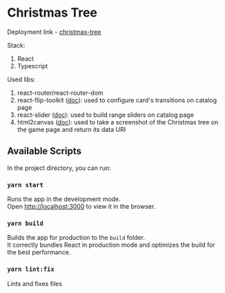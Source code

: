 # Christmas Tree

Deployment link - [christmas-tree](https://liliyavoloshina-christmas-task.netlify.app/)

Stack:

1. React
2. Typescript

Used libs:

1. react-router/react-router-dom
2. react-flip-toolkit ([doc](https://github.com/aholachek/react-flip-toolkit)): used to configure card's transitions on catalog page
3. react-slider ([doc](https://www.npmjs.com/package/react-slider)): used to build range sliders on catalog page
4. html2canvas ([doc](https://html2canvas.hertzen.com/)): used to take a screenshot of the Christmas tree on the game page and return its data URI

## Available Scripts

In the project directory, you can run:

### `yarn start`

Runs the app in the development mode.\
Open [http://localhost:3000](http://localhost:3000) to view it in the browser.

### `yarn build`

Builds the app for production to the `build` folder.\
It correctly bundles React in production mode and optimizes the build for the best performance.

### `yarn lint:fix`

Lints and fixes files
